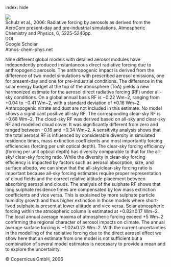 index: hide

<div class="Citation">
    <div class="Citation-thumb CitationThumb-linked"  data-href="https://doi.org/10.5194/acp-6-5225-2006">
      <img src="https://static.claimspace.cloud/climate-study-static/refs/thumbs/7/Schulz_et_al_2006-thumb.png" />
    </div>

  <div class="Citation-body">
    <div class="Citation-text">Schulz et al., 2006: Radiative forcing by aerosols as derived from the AeroCom present-day and pre-industrial simulations. <span class="Article-journal">Atmospheric Chemistry and Physics, </span><span class="Article-volume">6, </span>5225-5246pp.</div>
    <div class="Citation-links">
      <div class="CitationLink" data-href="https://doi.org/10.5194/acp-6-5225-2006">
        <div class="CitationLink-icon CitationLink-Doi"></div>
        <div class="CitationLink-text">DOI</div>
      </div>
      <div class="CitationLink" data-href="https://scholar.google.com/scholar?q=10.5194/acp-6-5225-2006">
        <div class="CitationLink-icon CitationLink-Scholar"></div>
        <div class="CitationLink-text">Google Scholar</div>
      </div>
      <div class="CitationLink" data-href="http://www.atmos-chem-phys.net/6/5225/2006/">
        <div class="CitationLink-icon CitationLink-Publisher"></div>
        <div class="CitationLink-text">Atmos-chem-phys.net</div>
      </div>
    </div>
  </div>
</div>

Nine different global models with detailed aerosol modules have independently produced instantaneous direct radiative forcing due to anthropogenic aerosols. The anthropogenic impact is derived from the difference of two model simulations with prescribed aerosol emissions, one for present-day and one for pre-industrial conditions. The difference in the solar energy budget at the top of the atmosphere (ToA) yields a new harmonized estimate for the aerosol direct radiative forcing (RF) under all-sky conditions. On a global annual basis RF is −0.22 Wm−2, ranging from +0.04 to −0.41 Wm−2, with a standard deviation of ±0.16 Wm−2. Anthropogenic nitrate and dust are not included in this estimate. No model shows a significant positive all-sky RF. The corresponding clear-sky RF is −0.68 Wm−2. The cloud-sky RF was derived based on all-sky and clear-sky RF and modelled cloud cover. It was significantly different from zero and ranged between −0.16 and +0.34 Wm−2. A sensitivity analysis shows that the total aerosol RF is influenced by considerable diversity in simulated residence times, mass extinction coefficients and most importantly forcing efficiencies (forcing per unit optical depth). The clear-sky forcing efficiency (forcing per unit optical depth) has diversity comparable to that for the all-sky/ clear-sky forcing ratio. While the diversity in clear-sky forcing efficiency is impacted by factors such as aerosol absorption, size, and surface albedo, we can show that the all-sky/clear-sky forcing ratio is important because all-sky forcing estimates require proper representation of cloud fields and the correct relative altitude placement between absorbing aerosol and clouds. The analysis of the sulphate RF shows that long sulphate residence times are compensated by low mass extinction coefficients and vice versa. This is explained by more sulphate particle humidity growth and thus higher extinction in those models where short-lived sulphate is present at lower altitude and vice versa. Solar atmospheric forcing within the atmospheric column is estimated at +0.82±0.17 Wm−2. The local annual average maxima of atmospheric forcing exceed +5 Wm−2 confirming the regional character of aerosol impacts on climate. The annual average surface forcing is −1.02±0.23 Wm−2. With the current uncertainties in the modelling of the radiative forcing due to the direct aerosol effect we show here that an estimate from one model is not sufficient but a combination of several model estimates is necessary to provide a mean and to explore the uncertainty.

<div class="Citation-copy">
&copy; Copernicus GmbH, 2006
</div>